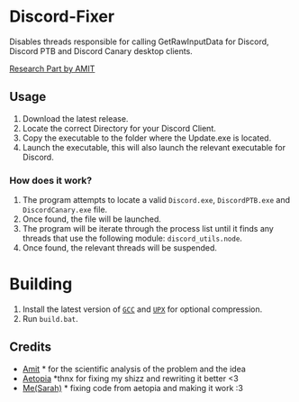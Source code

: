 # Discord-Fixer
Disables threads responsible for calling GetRawInputData for Discord, Discord PTB and Discord Canary desktop clients.

[Research Part by AMIT](https://twitter.com/amitxv/status/1636094504905179138)

## Usage

1. Download the latest release.
2. Locate the correct Directory for your Discord Client.
3. Copy the executable to the folder where the Update.exe is located.
4. Launch the executable, this will also launch the relevant executable for Discord.

### How does it work?
1. The program attempts to locate a valid `Discord.exe`, `DiscordPTB.exe` and `DiscordCanary.exe` file.
2. Once found, the file will be launched.
3. The program will be iterate through the process list until it finds any threads that use the following module: `discord_utils.node`.
4. Once found, the relevant threads will be suspended.

# Building
1. Install the latest version of [`GCC`](https://winlibs.com/) and [`UPX`](https://upx.github.io/) for optional compression.
2. Run `build.bat`.

## Credits

- [Amit](https://twitter.com/amitxv) * for the scientific analysis of the problem and the idea
- [Aetopia](https://github.com/Aetopia) *thnx for fixing my shizz and rewriting it better <3
- [Me(Sarah)](https://github.com/PrincessAkira) * fixing code from aetopia and making it work :3
